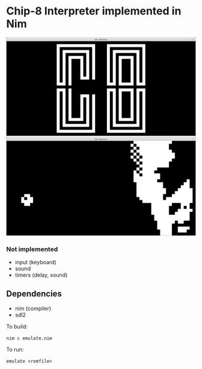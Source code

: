 # Chip-8 Interpreter implemented in Nim

![screen](screen.png)
![screen2](screen2.png)

### Not implemented
- input (keyboard)
- sound
- timers (delay, sound)

## Dependencies
- nim (compiler)
- sdl2

To build:
```
nim c emulate.nim
```

To run:
```
emulate <romfile>
```
